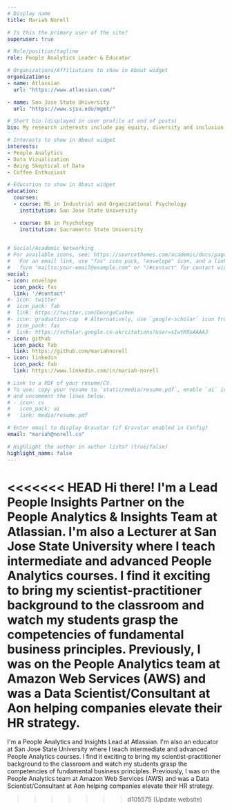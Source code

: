 ```yaml
---
# Display name
title: Mariah Norell

# Is this the primary user of the site?
superuser: true

# Role/position/tagline
role: People Analytics Leader & Educator

# Organizations/Affiliations to show in About widget
organizations:
- name: Atlassian
  url: "https://www.atlassian.com/"

- name: San Jose State University
  url: "https://www.sjsu.edu/mgmt/"

# Short bio (displayed in user profile at end of posts)
bio: My research interests include pay equity, diversity and inclusion, and women in leadership.

# Interests to show in About widget
interests:
- People Analytics
- Data Vizualization
- Being Skeptical of Data
- Coffee Enthusiast

# Education to show in About widget
education:
  courses:
  - course: MS in Industrial and Organizational Psychology
    institution: San Jose State University

  - course: BA in Psychology
    institution: Sacramento State University
    

# Social/Academic Networking
# For available icons, see: https://sourcethemes.com/academic/docs/page-builder/#icons
#   For an email link, use "fas" icon pack, "envelope" icon, and a link in the
#   form "mailto:your-email@example.com" or "/#contact" for contact widget.
social:
- icon: envelope
  icon_pack: fas
  link: '/#contact'
#- icon: twitter
#  icon_pack: fab
#  link: https://twitter.com/GeorgeCushen
#- icon: graduation-cap  # Alternatively, use `google-scholar` icon from `ai` icon pack
#  icon_pack: fas
#  link: https://scholar.google.co.uk/citations?user=sIwtMXoAAAAJ
- icon: github
  icon_pack: fab
  link: https://github.com/mariahnorell
- icon: linkedin
  icon_pack: fab
  link: https://www.linkedin.com/in/mariah-norell

# Link to a PDF of your resume/CV.
# To use: copy your resume to `static/media/resume.pdf`, enable `ai` icons in `params.toml`,
# and uncomment the lines below.
# - icon: cv
#   icon_pack: ai
#   link: media/resume.pdf

# Enter email to display Gravatar (if Gravatar enabled in Config)
email: "mariah@norell.co"

# Highlight the author in author lists? (true/false)
highlight_name: false
---
```


<<<<<<< HEAD
Hi there! I'm a Lead People Insights Partner on the People Analytics & Insights Team at Atlassian. I'm also a Lecturer at San Jose State University where I teach intermediate and advanced People Analytics courses. I find it exciting to bring my scientist-practitioner background to the classroom and watch my students grasp the competencies of fundamental business principles. Previously, I was on the People Analytics team at Amazon Web Services (AWS) and was a Data Scientist/Consultant at Aon helping companies elevate their HR strategy. 
=======
I'm a People Analytics and Insights Lead at Atlassian. I'm also an educator at San Jose State University where I teach intermediate and advanced People Analytics courses. I find it exciting to bring my scientist-practitioner background to the classroom and watch my students grasp the competencies of fundamental business principles. Previously, I was on the People Analytics team at Amazon Web Services (AWS) and was a Data Scientist/Consultant at Aon helping companies elevate their HR strategy. 
>>>>>>> d105575 (Update website)

<!-- {{< icon name="download" pack="fas" >}} Download my {{< staticref "media/demo_resume.pdf" "newtab" >}}resumé{{< /staticref >}}. -->
